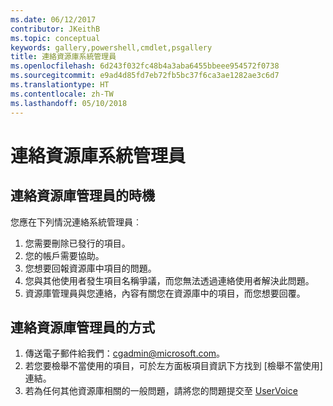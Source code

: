 ```yaml
---
ms.date: 06/12/2017
contributor: JKeithB
ms.topic: conceptual
keywords: gallery,powershell,cmdlet,psgallery
title: 連絡資源庫系統管理員
ms.openlocfilehash: 6d243f032fc48b4a3aba6455bbeee954572f0738
ms.sourcegitcommit: e9ad4d85fd7eb72fb5bc37f6ca3ae1282ae3c6d7
ms.translationtype: HT
ms.contentlocale: zh-TW
ms.lasthandoff: 05/10/2018
---
```

# <a name="contact-gallery-administrators"></a>連絡資源庫系統管理員

## <a name="when-to-contact-gallery-administrators"></a>連絡資源庫管理員的時機

您應在下列情況連絡系統管理員︰

1. 您需要刪除已發行的項目。
2. 您的帳戶需要協助。
3. 您想要回報資源庫中項目的問題。
4. 您與其他使用者發生項目名稱爭議，而您無法透過連絡使用者解決此問題。
5. 資源庫管理員與您連絡，內容有關您在資源庫中的項目，而您想要回覆。

## <a name="how-to-contact-gallery-administrators"></a>連絡資源庫管理員的方式

1. 傳送電子郵件給我們：cgadmin@microsoft.com。
2. 若您要檢舉不當使用的項目，可於左方面板項目資訊下方找到 [檢舉不當使用] 連結。
3. 若為任何其他資源庫相關的一般問題，請將您的問題提交至 [UserVoice](http://windowsserver.uservoice.com/forums/301869-powershell)